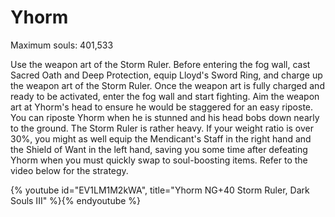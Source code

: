# Yhorm

Maximum souls: 401,533

Use the weapon art of the Storm Ruler. Before entering the fog wall, cast Sacred
Oath and Deep Protection, equip Lloyd's Sword Ring, and charge up the weapon art
of the Storm Ruler. Once the weapon art is fully charged and ready to be
activated, enter the fog wall and start fighting. Aim the weapon art at Yhorm's
head to ensure he would be staggered for an easy riposte. You can riposte Yhorm
when he is stunned and his head bobs down nearly to the ground. The Storm Ruler
is rather heavy. If your weight ratio is over 30%, you might as well equip the
Mendicant's Staff in the right hand and the Shield of Want in the left hand,
saving you some time after defeating Yhorm when you must quickly swap to
soul-boosting items. Refer to the video below for the strategy.

{% youtube id="EV1LM1M2kWA", title="Yhorm NG+40 Storm Ruler, Dark Souls III" %}{% endyoutube %}
